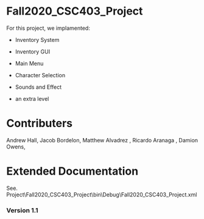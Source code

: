 # Fall2020_CSC403_Project

For this project, we implamented:

* Inventory System 

* Inventory GUI 

* Main Menu

* Character Selection

* Sounds and Effect 

* an extra level

# Contributers
Andrew Hall,
Jacob Bordelon,
Matthew Alvadrez ,
Ricardo Aranaga ,
Damion Owens,

# Extended Documentation
See. Project\Fall2020_CSC403_Project\bin\Debug\Fall2020_CSC403_Project.xml



### Version 1.1
